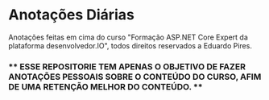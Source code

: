 # Anotações  Diárias

Anotações feitas em cima do curso "Formação ASP.NET Core Expert da plataforma desenvolvedor.IO", todos direitos reservados a Eduardo Pires. 

### ** ESSE REPOSITORIE TEM APENAS O OBJETIVO DE FAZER ANOTAÇÕES PESSOAIS SOBRE O CONTEÚDO DO CURSO, AFIM DE UMA RETENÇÃO MELHOR DO CONTEÚDO.  **
